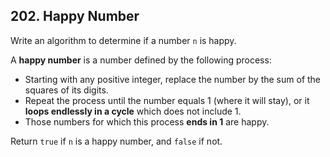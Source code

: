 ## 202. Happy Number

Write an algorithm to determine if a number <code>n</code> is happy.

A <b>happy number</b> is a number defined by the following process:
<ul>
<li>Starting with any positive integer, replace the number by the sum of the squares of its digits.</li>
<li>Repeat the process until the number equals 1 (where it will stay), or it <b>loops endlessly in a cycle</b> which does not include 1.</li>
<li>Those numbers for which this process <b>ends in 1</b> are happy.</li>
</ul>
Return <code>true</code> if <code>n</code> is a happy number, and <code>false</code> if not.